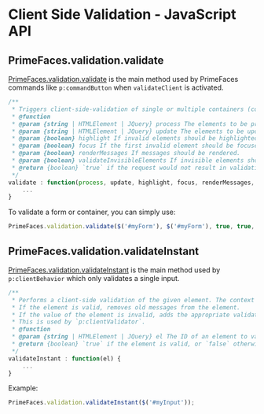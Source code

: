 # Client Side Validation - JavaScript API

## PrimeFaces.validation.validate

[PrimeFaces.validation.validate](../jsdocs/modules/src_PrimeFaces.PrimeFaces.validation.html#validate) is the main
method used by PrimeFaces commands like `p:commandButton` when `validateClient` is activated.

```js
/**
 * Triggers client-side-validation of single or multiple containers (complex validation or simple inputs).
 * @function
 * @param {string | HTMLElement | JQuery} process The elements to be processed.
 * @param {string | HTMLElement | JQuery} update The elements to be updated.
 * @param {boolean} highlight If invalid elements should be highlighted.
 * @param {boolean} focus If the first invalid element should be focused.
 * @param {boolean} renderMessages If messages should be rendered.
 * @param {boolean} validateInvisibleElements If invisible elements should be validated.
 * @return {boolean} `true` if the request would not result in validation errors, or `false` otherwise.
 */
validate : function(process, update, highlight, focus, renderMessages, validateInvisibleElements) {
    ...
}
```

To validate a form or container, you can simply use:
```js
PrimeFaces.validation.validate($('#myForm'), $('#myForm'), true, true, true, false);
```

## PrimeFaces.validation.validateInstant

[PrimeFaces.validation.validateInstant](../jsdocs/modules/src_PrimeFaces.PrimeFaces.validation.html#validateInstant) is
the main method used by `p:clientBehavior` which only validates a single input.

```js
/**
 * Performs a client-side validation of the given element. The context of this validation is a single field only.
 * If the element is valid, removes old messages from the element.
 * If the value of the element is invalid, adds the appropriate validation failure messages.
 * This is used by `p:clientValidator`.
 * @function
 * @param {string | HTMLElement | JQuery} el The ID of an element to validate, or the element itself.
 * @return {boolean} `true` if the element is valid, or `false` otherwise.
 */
validateInstant : function(el) {
    ...
}
```

Example:
```js
PrimeFaces.validation.validateInstant($('#myInput'));
```